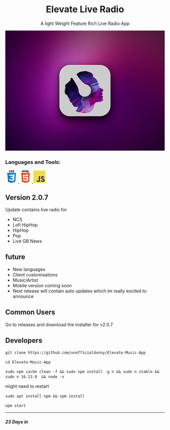 <h1 align="center">Elevate Live Radio</h1>
<p align="center">A light Weight Feature Rich Live Radio App</p>


<p align="center">
<img src="src\assets\icons\win\1.png" alt="Paris" class="center">
</p>

<h3 align="left">Languages and Tools:</h3>
<p align="left"> <a href="https://www.w3schools.com/css/" target="_blank" rel="noreferrer"> <img src="https://raw.githubusercontent.com/devicons/devicon/master/icons/css3/css3-original-wordmark.svg" alt="css3" width="40" height="40"/> </a> <a href="https://www.w3.org/html/" target="_blank" rel="noreferrer"> <img src="https://raw.githubusercontent.com/devicons/devicon/master/icons/html5/html5-original-wordmark.svg" alt="html5" width="40" height="40"/> </a> <a href="https://developer.mozilla.org/en-US/docs/Web/JavaScript" target="_blank" rel="noreferrer"> <img src="https://raw.githubusercontent.com/devicons/devicon/master/icons/javascript/javascript-original.svg" alt="javascript" width="40" height="40"/> </a> </p>

## Version 2.0.7

Update contains live radio for 

- NCS
- Lofi HipHop
- HipHop
- Pop
- Live GB News


## future

- New languages
- Client customisations
- Music/Artist
- Mobile version coming soon
- Next release will contain auto updates which im really excited to announce


## Common Users

Go to releases and download the installer for v2.0.7

## Developers 

```
git clone https://github.com/unofficialdxnny/Elevate-Music-App

```

``` 
cd Elevate-Music-App

```

``` 
sudo npm cache clean -f && sudo npm install -g n && sudo n stable && sudo n 16.13.0  && node -v

```
might need to restart


```
sudo apt install npm && npm install

```

```
npm start

```
-----

##### 23 Days in
